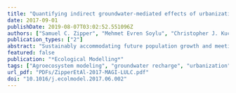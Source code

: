 ```yaml
---
title: "Quantifying indirect groundwater-mediated effects of urbanization on agroecosystem productivity using MODFLOW-AgroIBIS (MAGI), a complete critical zone model"
date: 2017-09-01
publishDate: 2019-08-07T03:02:52.551096Z
authors: ["Samuel C. Zipper", "Mehmet Evren Soylu", "Christopher J. Kucharik", "Steven P. Loheide II"]
publication_types: ["2"]
abstract: "Sustainably accommodating future population growth and meeting global food requirements requires understanding feedbacks between ecosystems and belowground hydrological processes. Here, we introduce MODFLOW-AgroIBIS (MAGI), a new dynamic ecosystem model including groundwater flow, and use MAGI to explore the indirect impacts of land use change (urbanization) on landscape-scale agroecosystem productivity (corn yield). We quantify the degree to which urbanization can indirectly impact yield in surrounding areas by changing the amount of groundwater recharge locally and the water table dynamics at landscape scales. We find that urbanization can cause increases or decreases in yield elsewhere, with changes up to approximately +/− 40% under the conditions simulated due entirely to altered groundwater-land surface interactions. Our results indicate that land use change in upland areas has the largest impact on water table depth over the landscape. However, there is a spatial mismatch between areas with the largest water table response to urbanization elsewhere (upland areas) and locations with the strongest yield response to urbanization elsewhere (midslope areas). This mismatch arises from differences in baseline water table depth prior to urbanization. Yield response to urbanization in lowland areas is relatively localized despite large changes to the vertical water balance due to stabilizing ecohydrological feedbacks between root water uptake and lateral groundwater flow. These results demonstrate that hydrological impacts of land use change can propagate through subsurface flow to indirectly impact surrounding ecosystems, and these subsurface connections should be considered when planning land use at a landscape scale to avoid negative outcomes associated with land use change."
featured: false
publication: "*Ecological Modelling*"
tags: ["Agroecosystem modeling", "groundwater recharge", "urbanization", "Dynamic vegetation models", "Groundwater-land surface coupling", "land use change"]
url_pdf: "PDFs/ZipperEtAl-2017-MAGI-LULC.pdf"
doi: "10.1016/j.ecolmodel.2017.06.002"
---
```


